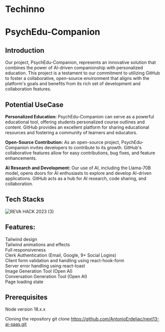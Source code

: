 # Techinno

#                                                                    PsychEdu-Companion

## Introduction
Our project, PsychEdu-Companion, represents an innovative solution that combines the power of AI-driven companionship with personalized education. This project is a testament to our commitment to utilizing GitHub to foster a collaborative, open-source environment that aligns with the platform's goals and benefits from its rich set of development and collaboration features.

## Potential UseCase
**Personalized Education:** PsychEdu-Companion can serve as a powerful educational tool, offering students personalized course outlines and content. GitHub provides an excellent platform for sharing educational resources and fostering a community of learners and educators.

**Open-Source Contribution:** As an open-source project, PsychEdu-Companion invites developers to contribute to its growth. GitHub's collaborative features allow for easy contributions, bug fixes, and feature enhancements.

**AI Research and Development:** Our use of AI, including the Llama-70B model, opens doors for AI enthusiasts to explore and develop AI-driven applications. GitHub acts as a hub for AI research, code sharing, and collaboration.

## Tech Stacks
![REVA HACK 2023 (3)](https://github.com/Naveen3251/Techinno/assets/114800360/be258183-9016-4a19-b513-f671ddea9771)

## Features:
Tailwind design<br>
Tailwind animations and effects<br>
Full responsiveness<br>
Clerk Authentication (Email, Google, 9+ Social Logins)<br>
Client form validation and handling using react-hook-form<br>
Server error handling using react-toast<br>
Image Generation Tool (Open AI)<br>
Conversation Generation Tool (Open AI)<br>
Page loading state<br>

## Prerequisites
Node version 18.x.x

Cloning the repository
git clone https://github.com/AntonioErdeljac/next13-ai-saas.git
